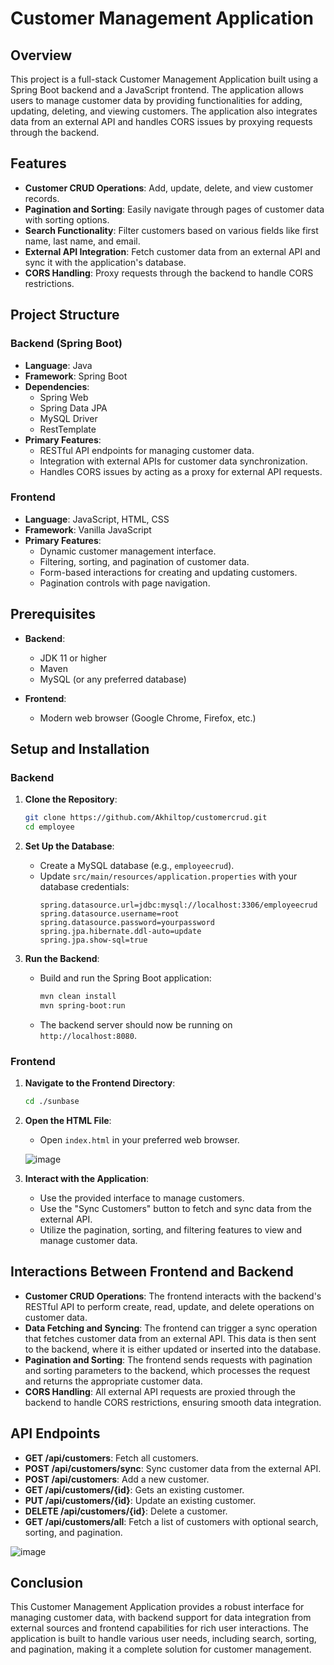 
# Customer Management Application

## Overview

This project is a full-stack Customer Management Application built using a Spring Boot backend and a JavaScript frontend. The application allows users to manage customer data by providing functionalities for adding, updating, deleting, and viewing customers. The application also integrates data from an external API and handles CORS issues by proxying requests through the backend.

## Features

- **Customer CRUD Operations**: Add, update, delete, and view customer records.
- **Pagination and Sorting**: Easily navigate through pages of customer data with sorting options.
- **Search Functionality**: Filter customers based on various fields like first name, last name, and email.
- **External API Integration**: Fetch customer data from an external API and sync it with the application's database.
- **CORS Handling**: Proxy requests through the backend to handle CORS restrictions.

## Project Structure

### Backend (Spring Boot)

- **Language**: Java
- **Framework**: Spring Boot
- **Dependencies**: 
  - Spring Web
  - Spring Data JPA
  - MySQL Driver
  - RestTemplate
- **Primary Features**:
  - RESTful API endpoints for managing customer data.
  - Integration with external APIs for customer data synchronization.
  - Handles CORS issues by acting as a proxy for external API requests.

### Frontend

- **Language**: JavaScript, HTML, CSS
- **Framework**: Vanilla JavaScript
- **Primary Features**:
  - Dynamic customer management interface.
  - Filtering, sorting, and pagination of customer data.
  - Form-based interactions for creating and updating customers.
  - Pagination controls with page navigation.

## Prerequisites

- **Backend**:
  - JDK 11 or higher
  - Maven
  - MySQL (or any preferred database)
  
- **Frontend**:
  - Modern web browser (Google Chrome, Firefox, etc.)

## Setup and Installation

### Backend

1. **Clone the Repository**:
   ```bash
   git clone https://github.com/Akhiltop/customercrud.git
   cd employee
   ```

2. **Set Up the Database**:
   - Create a MySQL database (e.g., `employeecrud`).
   - Update `src/main/resources/application.properties` with your database credentials:
     ```properties
     spring.datasource.url=jdbc:mysql://localhost:3306/employeecrud
     spring.datasource.username=root
     spring.datasource.password=yourpassword
     spring.jpa.hibernate.ddl-auto=update
     spring.jpa.show-sql=true
     ```

3. **Run the Backend**:
   - Build and run the Spring Boot application:
     ```bash
     mvn clean install
     mvn spring-boot:run
     ```
   - The backend server should now be running on `http://localhost:8080`.

### Frontend

1. **Navigate to the Frontend Directory**:
   ```bash
   cd ./sunbase
   ```

2. **Open the HTML File**:
   - Open `index.html` in your preferred web browser.
  
   ![image](https://github.com/user-attachments/assets/2dbe6384-6ab4-4144-b286-48f3cb08b4e2)


3. **Interact with the Application**:
   - Use the provided interface to manage customers.
   - Use the "Sync Customers" button to fetch and sync data from the external API.
   - Utilize the pagination, sorting, and filtering features to view and manage customer data.

## Interactions Between Frontend and Backend

- **Customer CRUD Operations**: The frontend interacts with the backend's RESTful API to perform create, read, update, and delete operations on customer data.
- **Data Fetching and Syncing**: The frontend can trigger a sync operation that fetches customer data from an external API. This data is then sent to the backend, where it is either updated or inserted into the database.
- **Pagination and Sorting**: The frontend sends requests with pagination and sorting parameters to the backend, which processes the request and returns the appropriate customer data.
- **CORS Handling**: All external API requests are proxied through the backend to handle CORS restrictions, ensuring smooth data integration.

## API Endpoints

- **GET /api/customers**: Fetch all customers.
- **POST /api/customers/sync**: Sync customer data from the external API.
- **POST /api/customers**: Add a new customer.
- **GET /api/customers/{id}**: Gets an existing customer.
- **PUT /api/customers/{id}**: Update an existing customer.
- **DELETE /api/customers/{id}**: Delete a customer.
- **GET /api/customers/all**: Fetch a list of customers with optional search, sorting, and pagination.

![image](https://github.com/user-attachments/assets/fdd80340-b5c6-4249-9b36-16dac7f65b64)


## Conclusion

This Customer Management Application provides a robust interface for managing customer data, with backend support for data integration from external sources and frontend capabilities for rich user interactions. The application is built to handle various user needs, including search, sorting, and pagination, making it a complete solution for customer management.
